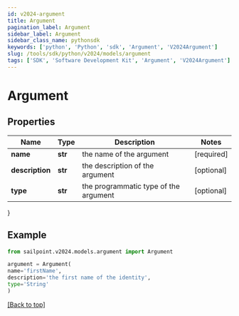 ```yaml
---
id: v2024-argument
title: Argument
pagination_label: Argument
sidebar_label: Argument
sidebar_class_name: pythonsdk
keywords: ['python', 'Python', 'sdk', 'Argument', 'V2024Argument'] 
slug: /tools/sdk/python/v2024/models/argument
tags: ['SDK', 'Software Development Kit', 'Argument', 'V2024Argument']
---
```


# Argument


## Properties

Name | Type | Description | Notes
------------ | ------------- | ------------- | -------------
**name** | **str** | the name of the argument | [required]
**description** | **str** | the description of the argument | [optional] 
**type** | **str** | the programmatic type of the argument | [optional] 
}

## Example

```python
from sailpoint.v2024.models.argument import Argument

argument = Argument(
name='firstName',
description='the first name of the identity',
type='String'
)

```
[[Back to top]](#) 

